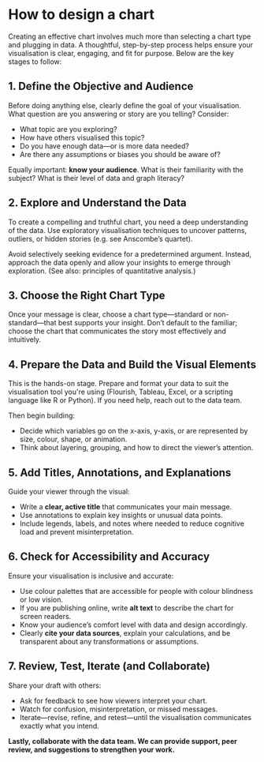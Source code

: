 # How to design a chart

Creating an effective chart involves much more than selecting a chart type and plugging in data.
A thoughtful, step-by-step process helps ensure your visualisation is clear, engaging, 
and fit for purpose. Below are the key stages to follow:

## 1. Define the Objective and Audience

Before doing anything else, clearly define the goal of your visualisation. 
What question are you answering or story are you telling? Consider:

- What topic are you exploring?
- How have others visualised this topic? 
- Do you have enough data—or is more data needed?
- Are there any assumptions or biases you should be aware of?

Equally important: **know your audience**. What is their familiarity with the subject? 
What is their level of data and graph literacy?

## 2. Explore and Understand the Data

To create a compelling and truthful chart, you need a deep understanding of the data. 
Use exploratory visualisation techniques to uncover patterns, outliers, or hidden stories 
(e.g. see Anscombe’s quartet).

Avoid selectively seeking evidence for a predetermined argument. Instead, approach the data openly
and allow your insights to emerge through exploration. (See also: principles of quantitative analysis.)

## 3. Choose the Right Chart Type

Once your message is clear, choose a chart type—standard or non-standard—that 
best supports your insight. Don’t default to the familiar; choose the chart that communicates the 
story most effectively and intuitively.

## 4. Prepare the Data and Build the Visual Elements

This is the hands-on stage. Prepare and format your data to suit the visualisation tool 
you're using (Flourish, Tableau, Excel, or a scripting language like R or Python). If you need help, 
reach out to the data team.

Then begin building:

- Decide which variables go on the x-axis, y-axis, or are represented by size, colour, shape, or animation.
- Think about layering, grouping, and how to direct the viewer’s attention.

## 5. Add Titles, Annotations, and Explanations

Guide your viewer through the visual:

- Write a **clear, active title** that communicates your main message.
- Use annotations to explain key insights or unusual data points.
- Include legends, labels, and notes where needed to reduce cognitive load and prevent misinterpretation.

## 6. Check for Accessibility and Accuracy

Ensure your visualisation is inclusive and accurate:

- Use colour palettes that are accessible for people with colour blindness or low vision.
- If you are publishing online, write **alt text** to describe the chart for screen readers.
- Know your audience’s comfort level with data and design accordingly.
- Clearly **cite your data sources**, explain your calculations, and be transparent about any transformations or assumptions.

## 7. Review, Test, Iterate (and Collaborate)

Share your draft with others:

- Ask for feedback to see how viewers interpret your chart.
- Watch for confusion, misinterpretation, or missed messages.
- Iterate—revise, refine, and retest—until the visualisation communicates exactly what you intend.

**Lastly, collaborate with the data team. We can provide support, peer review, 
and suggestions to strengthen your work.**